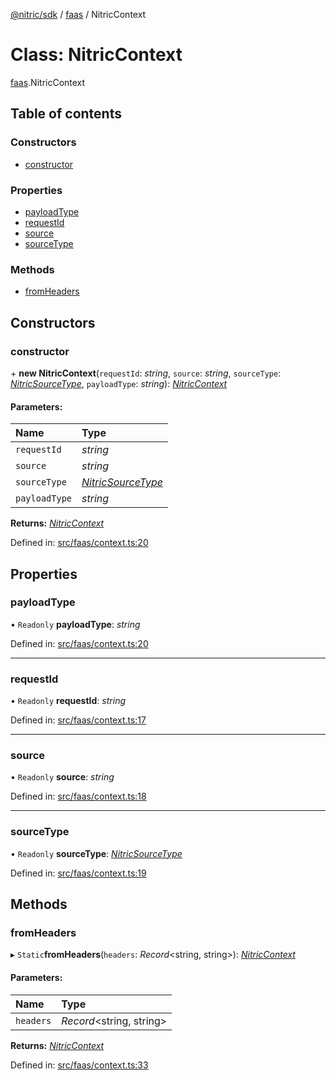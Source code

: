 [@nitric/sdk](../README.md) / [faas](../modules/faas.md) / NitricContext

# Class: NitricContext

[faas](../modules/faas.md).NitricContext

## Table of contents

### Constructors

- [constructor](faas.nitriccontext.md#constructor)

### Properties

- [payloadType](faas.nitriccontext.md#payloadtype)
- [requestId](faas.nitriccontext.md#requestid)
- [source](faas.nitriccontext.md#source)
- [sourceType](faas.nitriccontext.md#sourcetype)

### Methods

- [fromHeaders](faas.nitriccontext.md#fromheaders)

## Constructors

### constructor

\+ **new NitricContext**(`requestId`: *string*, `source`: *string*, `sourceType`: [*NitricSourceType*](../modules/faas.md#nitricsourcetype), `payloadType`: *string*): [*NitricContext*](faas.nitriccontext.md)

#### Parameters:

Name | Type |
:------ | :------ |
`requestId` | *string* |
`source` | *string* |
`sourceType` | [*NitricSourceType*](../modules/faas.md#nitricsourcetype) |
`payloadType` | *string* |

**Returns:** [*NitricContext*](faas.nitriccontext.md)

Defined in: [src/faas/context.ts:20](https://github.com/nitrictech/node-sdk/blob/0a91ac9/src/faas/context.ts#L20)

## Properties

### payloadType

• `Readonly` **payloadType**: *string*

Defined in: [src/faas/context.ts:20](https://github.com/nitrictech/node-sdk/blob/0a91ac9/src/faas/context.ts#L20)

___

### requestId

• `Readonly` **requestId**: *string*

Defined in: [src/faas/context.ts:17](https://github.com/nitrictech/node-sdk/blob/0a91ac9/src/faas/context.ts#L17)

___

### source

• `Readonly` **source**: *string*

Defined in: [src/faas/context.ts:18](https://github.com/nitrictech/node-sdk/blob/0a91ac9/src/faas/context.ts#L18)

___

### sourceType

• `Readonly` **sourceType**: [*NitricSourceType*](../modules/faas.md#nitricsourcetype)

Defined in: [src/faas/context.ts:19](https://github.com/nitrictech/node-sdk/blob/0a91ac9/src/faas/context.ts#L19)

## Methods

### fromHeaders

▸ `Static`**fromHeaders**(`headers`: *Record*<string, string\>): [*NitricContext*](faas.nitriccontext.md)

#### Parameters:

Name | Type |
:------ | :------ |
`headers` | *Record*<string, string\> |

**Returns:** [*NitricContext*](faas.nitriccontext.md)

Defined in: [src/faas/context.ts:33](https://github.com/nitrictech/node-sdk/blob/0a91ac9/src/faas/context.ts#L33)
